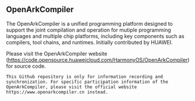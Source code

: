 ## OpenArkCompiler

The OpenArkCompiler is a unified programming platform designed to support the joint compilation and operation for mutiple programming languages and multiple chip platforms, including key components such as compilers, tool chains, and runtimes. Initially contributed by HUAWEI.

Please visit the OpenArkCompiler website (https://code.opensource.huaweicloud.com/HarmonyOS/OpenArkCompiler) for source code.

```
This Github repository is only for information recording and synchronization. For specific participation information of the OpenArkCompiler, please visit the official website https://www.openarkcompiler.cn instead. 
```

